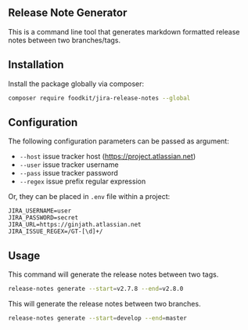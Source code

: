 ## Release Note Generator

This is a command line tool that generates markdown formatted release notes between two branches/tags.  

## Installation

Install the package globally via composer:

``` sh
composer require foodkit/jira-release-notes --global
```

## Configuration

The following configuration parameters can be passed as argument:

* `--host` issue tracker host (https://project.atlassian.net)
* `--user` issue tracker username
* `--pass` issue tracker password
* `--regex` issue prefix regular expression

Or, they can be placed in `.env` file within a project:

```
JIRA_USERNAME=user
JIRA_PASSWORD=secret
JIRA_URL=https://ginjath.atlassian.net
JIRA_ISSUE_REGEX=/GT-[\d]+/
```

## Usage

This command will generate the release notes between two tags.

``` sh
release-notes generate --start=v2.7.8 --end=v2.8.0
```

This will generate the release notes between two branches.

``` sh
release-notes generate --start=develop --end=master
```